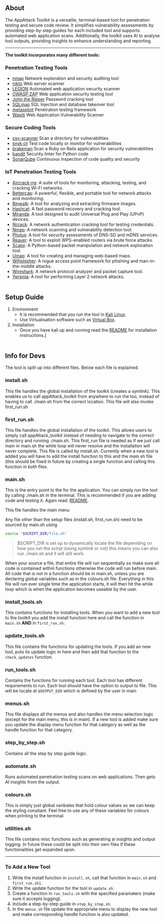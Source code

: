 ## About  

The AppAttack Toolkit is a versatile, terminal-based tool for penetration testing and secure code review. It simplifies vulnerability assessments by providing step-by-step guides for each included tool and supports automated web application scans. Additionally, the toolkit uses AI to analyse tool outputs, providing insights to enhance understanding and reporting.

---
  
**The toolkit incorporates many different tools:** 
### Penetration Testing Tools 
- [nmap](https://nmap.org/) Network exploration and security auditing tool
- [nikto](https://github.com/sullo/nikto/tree/master) Web server scanner
- [LEGION](https://github.com/Abacus-Group-RTO/legion) Automated web application security scanner
- [OWASP ZAP](https://www.zaproxy.org/) Web application security testing tool
- [John the Ripper](https://www.openwall.com/john/) Password cracking tool
- [SQLmap](https://sqlmap.org/) SQL Injection and database takeover tool
- [metasploit](https://www.metasploit.com/) Penetration testing framework
- [Wapiti](https://wapiti-scanner.github.io/) Web Application Vulnerability Scanner

### Secure Coding Tools
- [osv-scanner](https://github.com/google/osv-scanner) Scan a directory for vulnerabilities  
- [snyk cli](https://snyk.io/) Test code locally or monitor for vulnerabilities    
- [brakeman](https://brakemanscanner.org/) Scan a Ruby on Rails application for security vulnerabilities
- [bandit](https://bandit.readthedocs.io/en/latest/) Security linter for Python code
- [SonarQube](https://www.sonarsource.com/products/sonarqube/) Continuous inspection of code quality and security   

### IoT Penetration Testing Tools
- [Aircrack-ng](https://www.aircrack-ng.org/): A suite of tools for monitoring, attacking, testing, and cracking Wi-Fi networks.
- [Bettercap](https://www.bettercap.org/): A powerful, flexible, and portable tool for network attacks and monitoring.
- [Binwalk](https://github.com/ReFirmLabs/binwalk): A tool for analyzing and extracting firmware images.
- [Hashcat](https://hashcat.net/hashcat/): A fast password recovery and cracking tool.
- [Miranda](https://github.com/FauxFaux/Miranda): A tool designed to audit Universal Plug and Play (UPnP) devices.
- [Ncrack](https://nmap.org/ncrack/): A network authentication cracking tool for testing credentials.
- [Nmap](https://nmap.org/): A network scanning and vulnerability detection tool.
- [Pholus](https://github.com/Pholus/pholus): A tool for security assessments of DNS-SD and mDNS services.
- [Reaver](https://github.com/t6x/reaver-wps-fork-t6x): A tool to exploit WPS-enabled routers via brute force attacks.
- [Scapy](https://scapy.net/): A Python-based packet manipulation and network exploration tool.
- [Umap](https://github.com/umap-project/umap): A tool for creating and managing web-based maps.
- [Wifiphisher](https://wifiphisher.org/): A rogue access point framework for phishing and man-in-the-middle attacks.
- [Wireshark](https://www.wireshark.org/): A network protocol analyzer and packet capture tool.
- [Yersinia](https://github.com/tomac/yersinia): A tool for performing Layer 2 network attacks.
<br></br>
## Setup Guide
1. Environment
   - It is recommended that you run the tool in [Kali Linux](https://www.kali.org/get-kali/#kali-platforms). 
   - Use Virtualisation software such as [Virtual Box](https://www.oracle.com/virtualization/technologies/vm/downloads/virtualbox-downloads.html).
2. Installation
   - Once you have kali up and running read the [README](https://github.com/Ed-ward-Harris/appAttack-automation/blob/main/README.md) for installation instructions.]
<br></br>
## Info for Devs
The tool is split up into different files. Below each file is explained.

### install.sh
This file handles the global installation of the toolkit (creates a symlink). This enables us to call appAttack_toolkit from anywhere to run the too, instead of having to call ./main.sh from the correct location. This file will also invoke first_run.sh

### first_run.sh
This file handles the global installation of the toolkit. This allows users to simply call appAttack_toolkit instead of needing to navigate to the correct directory and running ./main.sh. This first_run file is needed as if we just call main in main.sh the while loop will never resolve and the installation will never complete. This file is called by install.sh. Currently when a new tool is added you will have to add the install function to this and the main.sh file (this should be fixed in future by creating a single function and calling this function in both files.

### main.sh
This is the entry point to the for the application. You can simply run the tool by calling ./main.sh in the terminal. This is recommended if you are adding code and testing it. Again read: [README](https://github.com/Ed-ward-Harris/appAttack-automation/blob/main/README.md).

This file handles the main menu

Any file other than the setup files (install.sh, first_run.sh) need to be sourced by main.sh using

```bash
source "$SCRIPT_DIR/file.sh"
```
> $SCRIPT_DIR is set up to dynamically locate the file depeniding on how you run the scirpt (using symlink or not) this means you can also run ./main.sh and it will still work. 

When your source a file, that entire file will run sequentially so make sure all code is contained within functions otherwise the code will run before main. All code that is not in a function should be in main.sh, unless you are declaring global variables such as in the colours.sh file. Everything in this file will run ever single time the application starts, it will then hit the while loop which is when the application becomes useable by the user. 

### install_tools.sh
This contains functions for installing tools. When you want to add a new tool to the toolkit you add the install function here and call the function in `main.sh` **AND** in `first_run.sh`.

### update_tools.sh
This file contains the functions for updating the tools. If you add an new tool, puts its update logic in here and then add that function to the `check_updates` function.

### run_tools.sh
Contains the functions for running each tool. Each tool has different requirements to run. Each tool should have the option to output to file. This will be locate at `$OUTPUT_DIR` which is defined by the user in main

### menus.sh
This file displays all the menus and also handles the menu selection logic (except for the main menu, this is in main). If a new tool is added make sure you update the display menu function for that category as well as the handle function for that category.

### step_by_step.sh
Contains all the step by step guide logic.

### automate.sh
Runs automated penetration testing scans on web applications. Then gets AI insights from the output. 

### colours.sh
This is simply just global varibales that hold colour values so we can keep the styling consitant. Feel free to use any of these variables for colours when printing to the terminal

### utilities.sh
This file contains misc functions such as generating ai insights and output logging. In future these could be split into their own files if these functionalities get expanded upon.

---

### To Add a New Tool
1. Write the install function in `install.sh`, call that function in `main.sh` and `first_run.sh1`.
2. Write the update function for the tool in `update.sh`.
3. Create a function in `run_tools.sh` with the specified paramaters (make sure it accepts logging).
4. Include a step-by-step guide in `step_by_step.sh`.
5. In the `menus.sh` file update the appropriate menu to display the new tool and make corresponding handle function is also updated.

